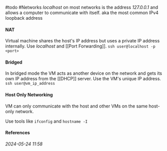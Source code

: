 #todo #Networks
_localhost_ on most networks is the address _127.0.0.1_ and allows a computer to communicate with itself. aka the most common IPv4 loopback address
#### NAT
Virtual machine shares the host's IP address but uses a private IP address internally.
Use _localhost_ and [[Port Forwarding]].
`ssh user@localhost -p <port>`
#### Bridged
In bridged mode the VM acts as another device on the network and gets its own IP address from the [[DHCP]] server.
Use the VM's unique IP address.
`ssh user@vm_ip_address`
#### Host Only Networking
VM can only communicate with the host and other VMs on the same host-only network.

Use tools like `ifconfig` and `hostname -I`
#### References


_2024-05-24 11:58_
